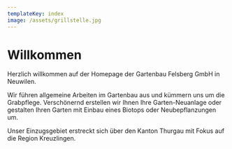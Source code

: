 ```yaml
---
templateKey: index
image: /assets/grillstelle.jpg
---
```


# Willkommen

Herzlich willkommen auf der Homepage der Gartenbau Felsberg GmbH in Neuwilen.

Wir führen allgemeine Arbeiten im Gartenbau aus und kümmern uns um die Grabpflege. Verschönernd erstellen wir Ihnen Ihre Garten-Neuanlage oder gestalten Ihren Garten mit Einbau eines Biotops oder Neubepflanzungen um.

Unser Einzugsgebiet erstreckt sich über den Kanton Thurgau mit Fokus auf die Region Kreuzlingen.
